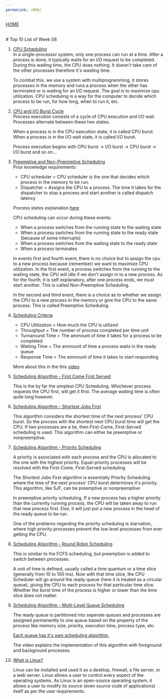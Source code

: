 ```yaml
---
permalink: /W08/
---
```

[HOME](../)

<br>
# Top 10 List of Week 08

1. [CPU Scheduling](https://www.youtube.com/watch?v=EWkQl0n0w5M)<br>
    In a single-processor system, only one process can run at a time. After a process is done, it typically waits for an I/O request to be completed. During this waiting time, the CPU does nothing. It doesn't take care of the other processes therefore it's wasting time. 

    To combat this, we use a system with multiprogramming, it stores processes in the memory and runs a process when the other has terminated or is waiting for an I/O request. The goal is to maximize cpu utilization. CPU scheduling is a way for the computer to decide which process to be run, for how long, when to run it, etc.
    
2. [CPU and I/O Burst Cycle](https://www.youtube.com/watch?v=pVzb3TUcDLo&list=PLBlnK6fEyqRitWSE_AyyySWfhRgyA-rHk&index=2)<br>
    Process execution consists of a cycle of CPU execution and I/O wait. Processes alternate between these two states.

    When a process is in the CPU execution state, it is called CPU burst.
    When a process is in the I/O wait state, it is called I/O burst.

    Process execution begins with CPU burst -> I/O burst -> CPU burst -> I/O burst and so on...
    
3. [Preemptive and Non-Preemptive Scheduling](https://www.youtube.com/watch?v=4DhFmL-6SDA&list=PLBlnK6fEyqRitWSE_AyyySWfhRgyA-rHk&index=3)<br>
    Prior knowledge requirements:
    - CPU scheduler = CPU scheduler is the one that decides which process in the memory to be run.
    - Dispatcher = Assigns the CPU to a process. The time it takes for the dispatcher to stop a process and start another is called dispatch latency

    Process states explanation [here](https://www.youtube.com/watch?v=jZ_6PXoaoxo&list=PLBlnK6fEyqRiVhbXDGLXDk_OQAeuVcp2O)

    CPU scheduling can occur during these events:

    - When a process switches from the running state to the waiting state
    - When a process switches from the running state to the ready state (because of some interrupts)
    - When a process switches from the waiting state to the ready state
    - When a process terminates 

    In events first and fourth event, there is no choice but to assign the cpu to a new process because (remember) we want to maximize CPU utilization. In the first event, a process switches from the running to the waiting state, the CPU will idle if we don't assign in to a new process. As for the fourth, it is self explanatory, after one process ends, we must start another. This is called Non-Preemptive Scheduling.

    In the second and third event, there is a choice as to whether we assign the CPU to a new process in the memory or give the CPU to the same process. This is called Preemptive Scheduling.

4. [Scheduling Criteria](https://www.youtube.com/watch?v=bWHFY8-rL5I&list=PLBlnK6fEyqRitWSE_AyyySWfhRgyA-rHk&index=4)<br>
    
    - CPU Utilization = How much the CPU is utilized
    - Throughput = The number of process completed per time unit
    - Turnaround Time = The ammount of time it takes for a process to be completed
    - Waiting Time = The ammount of time a process waits in the ready queue
    - Response Time = The ammount of time it takes to start responding

    More about this in the this [video](https://www.youtube.com/watch?v=bWHFY8-rL5I&list=PLBlnK6fEyqRitWSE_AyyySWfhRgyA-rHk&index=4) 

5. [Scheduling Algorithm - First Come First Served](https://www.youtube.com/watch?v=7DoP1L9nAAs&list=PLBlnK6fEyqRitWSE_AyyySWfhRgyA-rHk&index=5)<br>

    This is the by far the simplest CPU Scheduling. Whichever process requests the CPU first, will get it first.
    The average waiting time is often quite long however. 
6. [Scheduling Algorithm - Shortest Jobs First](https://www.youtube.com/watch?v=t0g9b3SJECg&list=PLBlnK6fEyqRitWSE_AyyySWfhRgyA-rHk&index=8)<br>
   
   This algorithm considers the shortest time of the next process' CPU burst. So the process with the shortest next CPU burst time will get the CPU. If two processes are a tie, then First-Come, First-Served scheduling is used. This algorithm can either be preemptive or nonpreemptive.

7. [Scheduling Algorithm - Priority Scheduling](https://www.youtube.com/watch?v=yKD3pcFvGmY&list=PLBlnK6fEyqRitWSE_AyyySWfhRgyA-rHk&index=11)<br>

    A priority is associated with each process and the CPU is allocated to the one with the highest priority. Equal-priority processes will be resolved with the First-Come, First-Served scheduling.

    The Shortest Jobs First algorithm is essentially Priority Scheduling where the time of the next process' CPU burst determines it's priority. This algorithm, like SJF, can be preemptive or nonpreemptive  

    In preemptive priority scheduling, If a new process has a higher priority than the currently running process, the CPU will be taken away to run that new process first. Else, it will just put a new process in the head of the ready queue to be run.

    One of the problems regarding the priority scheduling is starvation, where high priority processes prevent the low level processes from ever getting the CPU.

8. [Scheduling Algorithm - Round Robin Scheduling](https://www.youtube.com/watch?v=YzBBJYfwdi8&list=PLBlnK6fEyqRitWSE_AyyySWfhRgyA-rHk&index=14)<br>

    This is similiar to the FCFS scheduling, but preemption is added to switch between processes.

    A unit of time is defined, usually called a time quantum or a time slice (generally from 10 to 100 ms). Now with that time slice, the CPU Scheduler will go around the ready queue (here it is treated as a circular queue), giving the CPU to each process for that particular time slice. Whether the burst time of the process is higher or lower than the time slice does not matter.

     

9. [Scheduling Algorithm - Multi-Level Queue Scheduling](https://www.youtube.com/watch?v=DvF3AsTglUU)<br>
   
   The ready queue is partitioned into seperate queues and processes are assigned permanently to one queue based on the property of the process like memory size, priority, execution time, process type, etc.

   <u>Each queue has it's own scheduling algorithm.</u>

   The video explains the implementation of this algorithm with foreground and background processes. 

10. [What is Linux?](https://www.youtube.com/watch?v=zA3vmx0GaO8)<br>

    Linux can be installed and used it as a desktop, firewall, a file server, or a web server. Linux allows a user to control every aspect of the operating systems. As Linux is an open-source operating system, it allows a user to modify its source (even source code of applications) itself as per the user requirements.
   